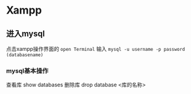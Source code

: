# Xampp
## 进入mysql 
点击xampp操作界面的 ``open Terminal``
输入 ``mysql -u username -p password (databasename)``


### mysql基本操作
查看库
show databases
删除库
drop database <库的名称>
